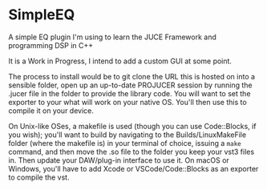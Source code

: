 # SimpleEQ
A simple EQ plugin I'm using to learn the JUCE Framework and programming DSP in C++

It is a Work in Progress, I intend to add a custom GUI at some point.

The process to install would be to git clone the URL this is hosted on into a sensible folder, open up an up-to-date PROJUCER session by running the .jucer file in the folder to provide the library code. You will want to set the exporter to your what will work on your native OS. You'll then use this to compile it on your device.

On Unix-like OSes, a makefile is used (though you can use Code::Blocks, if you wish); you'll want to build by navigating to the Builds/LinuxMakeFile folder (where the makefile is) in your terminal of choice, issuing a `make` command, and then move the .so file to the folder you keep your vst3 files in. Then update your DAW/plug-in interface to use it.
On macOS or Windows, you'll have to add Xcode or VSCode/Code::Blocks as an exporter to compile the vst.
